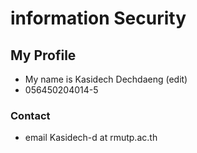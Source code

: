 # information Security
## My Profile
- My name is Kasidech Dechdaeng (edit)
- 056450204014-5
### Contact
- email Kasidech-d at rmutp.ac.th

